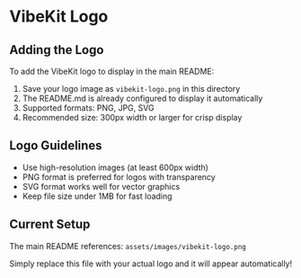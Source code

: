 # VibeKit Logo

## Adding the Logo

To add the VibeKit logo to display in the main README:

1. Save your logo image as `vibekit-logo.png` in this directory
2. The README.md is already configured to display it automatically
3. Supported formats: PNG, JPG, SVG
4. Recommended size: 300px width or larger for crisp display

## Logo Guidelines

- Use high-resolution images (at least 600px width)
- PNG format is preferred for logos with transparency
- SVG format works well for vector graphics
- Keep file size under 1MB for fast loading

## Current Setup

The main README references: `assets/images/vibekit-logo.png`

Simply replace this file with your actual logo and it will appear automatically!
